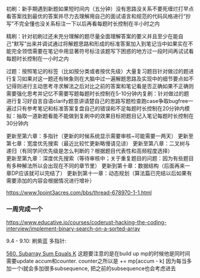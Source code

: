 初刷：新手期遇到新题如果短时间内（五分钟）没有思路没关系不要死缠烂打早点看答案找到最优的答案并尽力去理解用自己的面试语言和规范的代码风格进行“抄写”不完全懂也没关系标注一下以后再看每题时长控制在半小时之内

精刷：针对初刷过还未充分理解的题尽量全面理解答案的要义并且至少在能自己“默写”出来并调试通过将解题思路和形成的标准答案加入到笔记当中如果实在不能完全领悟需要在笔记中用显著符号标注该题写下困惑的地方过一段时间再试试看每题时长控制在一小时之内


过题：按照笔记的标签（比如按分类或者按优先级）大量复习题目针对做过的题进行复习如果对这一题还有映象则在大脑中过一遍解题思路及实现中的细节要点如不记得则进行主动思考寻求解法之后对比之前的答案和笔记看是否正确如果不正确则需要强化思考并记忆不需要写题每题时长控制在5-10分钟内复刷：针对做过的题进行复习好自言自语clarify题意讲请楚自己的思路写题检查跑case争取bugfree一遍过只有参考笔记和标准答案复盘自己的错误和不足每题时长控制在20分钟内模拟：抽取一道新题看能不能做到复刷中的效果目标把题目记入笔记每题时长控制在30分钟内

更新至第六章：多指针（更新的时候系统显示需要审核~可能需要一两天）
更新至第七章：宽度优先搜索（最近比较忙更新略慢请见谅）
更新至第八章：二叉树与递归（有同学问优先级是怎么判断的？根据题目代表性和高频程度选择）\
更新至第九章：深度优先搜索（等待审核中；关于重复题目的问题：因为有些题目有多种解法所以会出现在不同的章节里）
更新到第十章：数据结构（后面再来一章DP应该就可以完结了）
更新到第十一章：动态规划（算法篇已完结以后如果有需要添加的内容会根据情况进行增补）



https://www.1point3acres.com/bbs/thread-678970-1-1.html

### 一周完成一个
https://www.educative.io/courses/coderust-hacking-the-coding-interview/implement-binary-search-on-a-sorted-array


9.4 - 9.10: 刷紫蓝
多指针:




[560. Subarray Sum Equals K](https://leetcode.com/problems/subarray-sum-equals-k/)
这题要注意的是在build up mp的时候他是同时间需要update accum和counter. 
counter之所以是 += mp[accum - k] 因为每当多加一个i就会多加很多subsequence, 把之前的subsequence也会考虑进去
